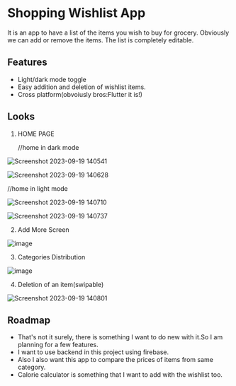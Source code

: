 # Shopping Wishlist App

It is an app to have a list of the items you wish to buy for grocery. Obviously we can add or remove the items. The list is completely editable.




## Features

- Light/dark mode toggle
- Easy addition and deletion of wishlist items.
- Cross platform(obvoiusly bros:Flutter it is!)



## Looks
1. HOME PAGE

    //home in dark mode

![Screenshot 2023-09-19 140541](https://github.com/Shivansh722/shopapp/assets/113300509/f42cdff6-f118-45af-9e47-7a5668b3ae3e)

![Screenshot 2023-09-19 140628](https://github.com/Shivansh722/shopapp/assets/113300509/8152f322-40be-4793-a31b-96c8abb31d44)


//home in light mode

![Screenshot 2023-09-19 140710](https://github.com/Shivansh722/shopapp/assets/113300509/1d1aaa69-bf7f-4465-bba7-156e9a09c2e5)

![Screenshot 2023-09-19 140737](https://github.com/Shivansh722/shopapp/assets/113300509/3fc218e7-58e5-4404-9563-81a961a8d3c1)

2. Add More Screen

![image](https://github.com/Shivansh722/shopapp/assets/113300509/78af9f22-cc63-4e70-8a2f-1766a04c9547)



3. Categories Distribution

![image](https://github.com/Shivansh722/shopapp/assets/113300509/d8fd6632-180b-4e57-9253-8ab6234e284f)

4. Deletion of an item(swipable)

![Screenshot 2023-09-19 140801](https://github.com/Shivansh722/shopapp/assets/113300509/e5614aff-c75e-4111-be21-f136fab9c09f)


## Roadmap

- That's not it surely, there is something I want to do new with it.So I am planning for a few features.
- I want to use backend in this project using firebase.
- Also I also want this app to compare the prices of items from same category.
- Calorie calculator is something that I want to add with the wishlist too.


